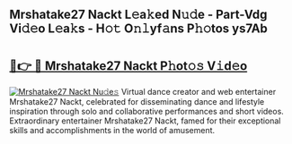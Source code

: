## Mrshatake27 Nackt L𝚎a𝚔ed N𝚞𝚍e - Part-Vdg Vi𝚍𝚎o L𝚎a𝚔s - H𝚘𝚝 O𝚗𝚕yf𝚊ns P𝚑𝚘tos ys7Ab

# <h2><a href="http://kf73vv.oniu.top/?m=Mrshatake27+Nackt">🔗👉 🔴 Mrshatake27 Nackt P𝚑ot𝚘𝚜 V𝚒d𝚎o</a></h2>

[![Mrshatake27 Nackt Nu𝚍e𝚜](https://i.imgur.com/0qMVB7G.gif)](http://kf73vv.oniu.top/?m=Mrshatake27+Nackt)
Virtual dance creator and web entertainer Mrshatake27 Nackt, celebrated for disseminating dance and lifestyle inspiration through solo and collaborative performances and short videos. Extraordinary entertainer Mrshatake27 Nackt, famed for their exceptional skills and accomplishments in the world of amusement.  

